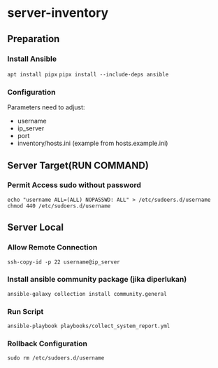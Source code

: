 # server-inventory

## Preparation
### Install Ansible
`apt install pipx`
`pipx install --include-deps ansible`
### Configuration
Parameters need to adjust:
- username
- ip_server
- port
- inventory/hosts.ini (example from hosts.example.ini)

## Server Target(RUN COMMAND)
### Permit Access sudo without password
`echo "username ALL=(ALL) NOPASSWD: ALL" > /etc/sudoers.d/username`
`chmod 440 /etc/sudoers.d/username`

## Server Local
### Allow Remote Connection
`ssh-copy-id -p 22 username@ip_server`
### Install ansible community package (jika diperlukan)
`ansible-galaxy collection install community.general`
### Run Script
`ansible-playbook playbooks/collect_system_report.yml`

### Rollback Configuration
`sudo rm /etc/sudoers.d/username`